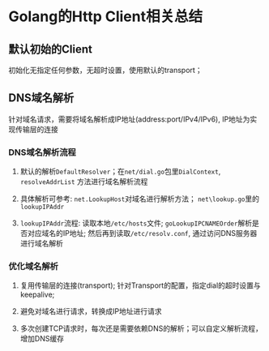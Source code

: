 # Golang的Http Client相关总结

## 默认初始的Client

初始化无指定任何参数，无超时设置，使用默认的transport；

## DNS域名解析

针对域名请求，需要将域名解析成IP地址(address:port/IPv4/IPv6), IP地址为实现传输层的连接

### DNS域名解析流程

1. 默认的解析`DefaultResolver`；在`net/dial.go`包里`DialContext`, `resolveAddrList` 方法进行域名解析流程

2. 具体解析可参考: `net.LookupHost`对域名进行解析方法； `net\lookup.go`里的`lookupIPAddr`

3. `lookupIPAddr`流程: 读取本地`/etc/hosts`文件;
   `goLookupIPCNAMEOrder`解析是否对应域名的IP地址; 然后再到读取`/etc/resolv.conf`, 通过访问DNS服务器进行域名解析

### 优化域名解析

1. 复用传输层的连接(transport); 针对Transport的配置，指定dial的超时设置与keepalive; 

2. 避免对域名进行请求，转换成IP地址进行请求

3. 多次创建TCP请求时，每次还是需要依赖DNS的解析；可以自定义解析流程，增加DNS缓存
